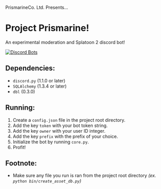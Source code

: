 PrismarineCo. Ltd. Presents...
# Project Prismarine!
An experimental moderation and Splatoon 2 discord bot!

[![Discord Bots](https://discordbots.org/api/widget/568469437284614174.svg)](https://discordbots.org/bot/568469437284614174)

## Dependencies:
- `discord.py` (1.1.0 or later)
- `SQLAlchemy` (1.3.4 or later)
- `dbl` (0.3.0)

## Running:
1. Create a `config.json` file in the project root directory.
2. Add the key `token` with your bot token string.
3. Add the key `owner` with your user ID integer.
4. Add the key `prefix` with the prefix of your choice.
5. Initialize the bot by running `core.py`.
6. Profit!

## Footnote:
- Make sure any file you run is ran from the project root directory *(ex. `python bin/create_asset_db.py`)*
